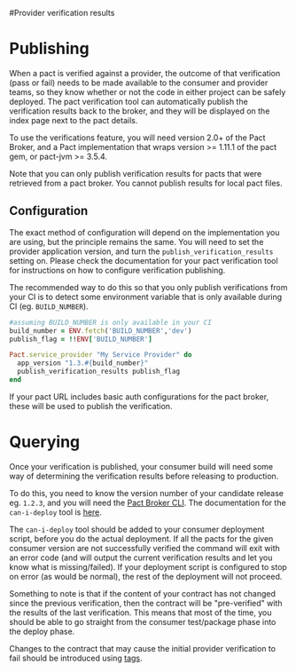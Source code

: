 #Provider verification results

# Publishing

When a pact is verified against a provider, the outcome of that verification (pass or fail) needs to be made available to the consumer and provider teams, so they know whether or not the code in either project can be safely deployed. The pact verification tool can automatically publish the verification results back to the broker, and they will be displayed on the index page next to the pact details.

To use the verifications feature, you will need version 2.0+ of the Pact Broker, and a Pact implementation that wraps version >= 1.11.1 of the pact gem, or pact-jvm >= 3.5.4.

Note that you can only publish verification results for pacts that were retrieved from a pact broker. You cannot publish results for local pact files.

## Configuration

The exact method of configuration will depend on the implementation you are using, but the principle remains the same. You will need to set the provider application version, and turn the `publish_verification_results` setting on. Please check the documentation for your pact verification tool for instructions on how to configure verification publishing.

The recommended way to do this so that you only publish verifications from your CI is to detect some environment variable that is only available during CI (eg. `BUILD_NUMBER`).

```ruby
#assuming BUILD_NUMBER is only available in your CI
build_number = ENV.fetch('BUILD_NUMBER','dev') 
publish_flag = !!ENV['BUILD_NUMBER']

Pact.service_provider "My Service Provider" do
  app_version "1.3.#{build_number}"
  publish_verification_results publish_flag
end

```

If your pact URL includes basic auth configurations for the pact broker, these will be used to publish the verification.

# Querying

Once your verification is published, your consumer build will need some way of determining the verification results before releasing to production.

To do this, you need to know the version number of your candidate release eg. `1.2.3`, and you will need the [Pact Broker CLI][cli]. The documentation for the `can-i-deploy` tool is [here](../can_i_deploy.md).

The `can-i-deploy` tool should be added to your consumer deployment script, before you do the actual deployment.  If all the pacts for the given consumer version are not successfully verified the command will exit with an error code (and will output the current verification results and let you know what is missing/failed). If your deployment script is configured to stop on error (as would be normal), the rest of the deployment will not proceed.

Something to note is that if the content of your contract has not changed since the previous verification, then the contract will be "pre-verified" with the results of the last verification. This means that most of the time, you should be able to go straight from the consumer test/package phase into the deploy phase.

Changes to the contract that may cause the initial provider verification to fail should be introduced using [tags](using_tags.md).

[cli]: https://github.com/pact-foundation/pact-ruby-standalone/releases
